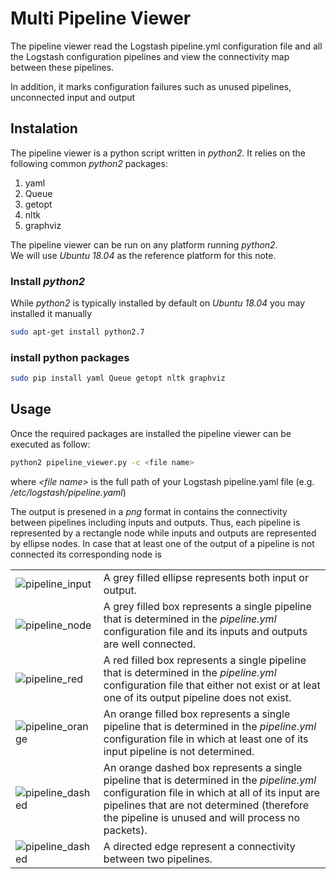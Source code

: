 # Multi Pipeline Viewer
The pipeline viewer read the Logstash pipeline.yml configuration file and all the Logstash configuration pipelines and view the connectivity map between these pipelines.

In addition, it marks configuration failures such as unused pipelines, unconnected input and output

## Instalation
The pipeline viewer  is a python script written in *python2*.
It relies on the following common *python2* packages:

1. yaml 
2. Queue
3. getopt
4. nltk
5. graphviz

The pipeline viewer can be run on any platform running *python2*. <br>
We will use *Ubuntu 18.04* as the reference platform for this note.

### Install *python2*
While *python2* is typically installed by default on *Ubuntu 18.04* you may installed it manually

```sh
sudo apt-get install python2.7
```


### install python packages
```sh
sudo pip install yaml Queue getopt nltk graphviz
```

## Usage
Once the required packages are installed the pipeline viewer can be executed as follow:

```sh
python2 pipeline_viewer.py -c <file name>
```

where *<file name\>* is the full path of your Logstash pipeline.yaml file (e.g. */etc/logstash/pipeline.yaml*)

The output is presened in a *png* format in contains the connectivity between pipelines including inputs and outputs. Thus, each pipeline is represented by a rectangle node while inputs and outputs are represented by ellipse nodes. In case that at least one of the output of a pipeline is not connected its corresponding node is

|||
|-|-|
|![pipeline_input](https://github.com/empow/logstash-parsers/blob/master/tools/pipeline_input.png) | A grey filled ellipse represents both input or output. |
|![pipeline_node](https://github.com/empow/logstash-parsers/blob/master/tools/pipeline_node.png) | A grey filled box represents a single pipeline that is determined in the *pipeline.yml* configuration file and its inputs and outputs are well connected.|
|![pipeline_red](https://github.com/empow/logstash-parsers/blob/master/tools/pipeline_node_red.png) | A red filled box represents a single pipeline that is determined in the *pipeline.yml* configuration file that either not exist or at leat one of its output pipeline does not exist.|
|![pipeline_orange](https://github.com/empow/logstash-parsers/blob/master/tools/pipeline_node_orange.png) | An orange filled box represents a single pipeline that is determined in the *pipeline.yml* configuration file in which at least one of its input pipeline is not determined.|
|![pipeline_dashed](https://github.com/empow/logstash-parsers/blob/master/tools/pipeline_node_dashed.png) | An orange dashed box represents a single pipeline that is determined in the *pipeline.yml* configuration file in which at all of its input are pipelines that are not determined (therefore the pipeline is unused and will process no packets).|
|![pipeline_dashed](https://github.com/empow/logstash-parsers/blob/master/tools/pipeline_multi.png) | A directed edge represent a connectivity between two pipelines.|


